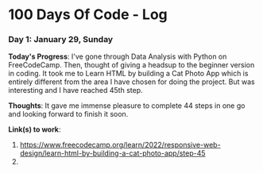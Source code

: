 # 100 Days Of Code - Log

### Day 1: January 29, Sunday

**Today's Progress**: I've gone through Data Analysis with Python on FreeCodeCamp. Then, thought of giving a headsup to the beginner version in coding. It took me to Learn HTML by building a Cat Photo App which is entirely different from the area I have chosen for doing the project. But was interesting and I have reached 45th step. 

**Thoughts**: It gave me immense pleasure to complete 44 steps in one go and looking forward to finish it soon.

**Link(s) to work**:
1. https://www.freecodecamp.org/learn/2022/responsive-web-design/learn-html-by-building-a-cat-photo-app/step-45
2. 
